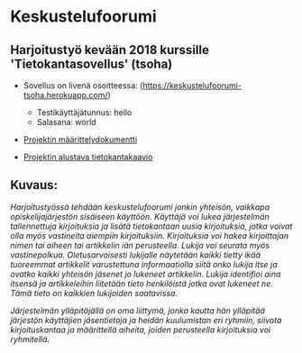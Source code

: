 # Keskustelufoorumi

## Harjoitustyö kevään 2018 kurssille 'Tietokantasovellus' (tsoha)

* Sovellus on livenä osoitteessa: (https://keskustelufoorumi-tsoha.herokuapp.com/)
  * Testikäyttäjätunnus: hello
  * Salasana: world
  
* [Projektin määrittelydokumentti](https://github.com/otsha/tsoha-keskustelufoorumi/blob/master/documentation/description.md)

* [Projektin alustava tietokantakaavio](https://github.com/otsha/tsoha-keskustelufoorumi/blob/master/documentation/databasediagram.png)

## Kuvaus:

*Harjoitustyössä tehdään keskustelufoorumi jonkin yhteisön, vaikkapa opiskelijajärjestön sisäiseen käyttöön. Käyttäjä voi lukea järjestelmän tallennettuja kirjoituksia ja lisätä tietokantaan uusia kirjoituksia, jotka voivat olla myös vastineita aiempiin kirjoituksiin. Kirjoituksia voi hakea kirjoittajan nimen tai aiheen tai artikkelin iän perusteella. Lukija voi seurata myös vastinepolkua. Oletusarvoisesti lukijalle näytetään kaikki tietty ikää tuoreemmat artikkelit varustettuna informaatiolla siitä onko lukija itse ja ovatko kaikki yhteisön jäsenet jo lukeneet artikkelin. Lukija identifioi aina itsensä ja artikkeleihin liitetään tieto henkilöistä jotka ovat lukeneet ne. Tämä tieto on kaikkien lukijoiden saatavissa.*

*Järjestelmän ylläpitäjällä on oma liittymä, jonka kautta hän ylläpitää järjestön käyttäjien jäsentietoja ja heidän kuulumistan eri ryhmiin, siivota kirjoituskantaa ja määrittellä aiheita, joiden perusteella kirjoituksia voi ryhmitellä.*
